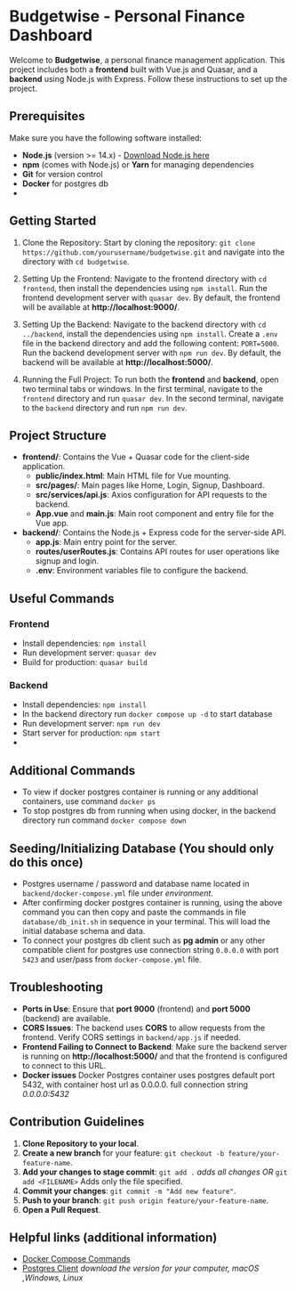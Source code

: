 # Budgetwise - Personal Finance Dashboard

Welcome to **Budgetwise**, a personal finance management application. This project includes both a **frontend** built with Vue.js and Quasar, and a **backend** using Node.js with Express. Follow these instructions to set up the project.

## Prerequisites
Make sure you have the following software installed:
- **Node.js** (version >= 14.x) - [Download Node.js here](https://nodejs.org/)
- **npm** (comes with Node.js) or **Yarn** for managing dependencies
- **Git** for version control
- **Docker** for postgres db
- 
## Getting Started
1. Clone the Repository: Start by cloning the repository: `git clone https://github.com/yourusername/budgetwise.git` and navigate into the directory with `cd budgetwise`.

2. Setting Up the Frontend: Navigate to the frontend directory with `cd frontend`, then install the dependencies using `npm install`. Run the frontend development server with `quasar dev`. By default, the frontend will be available at **http://localhost:9000/**.

3. Setting Up the Backend: Navigate to the backend directory with `cd ../backend`, install the dependencies using `npm install`. Create a `.env` file in the backend directory and add the following content: `PORT=5000`. Run the backend development server with `npm run dev`. By default, the backend will be available at **http://localhost:5000/**.

4. Running the Full Project: To run both the **frontend** and **backend**, open two terminal tabs or windows. In the first terminal, navigate to the `frontend` directory and run `quasar dev`. In the second terminal, navigate to the `backend` directory and run `npm run dev`.

## Project Structure
- **frontend/**: Contains the Vue + Quasar code for the client-side application.
  - **public/index.html**: Main HTML file for Vue mounting.
  - **src/pages/**: Main pages like Home, Login, Signup, Dashboard.
  - **src/services/api.js**: Axios configuration for API requests to the backend.
  - **App.vue** and **main.js**: Main root component and entry file for the Vue app.
- **backend/**: Contains the Node.js + Express code for the server-side API.
  - **app.js**: Main entry point for the server.
  - **routes/userRoutes.js**: Contains API routes for user operations like signup and login.
  - **.env**: Environment variables file to configure the backend.

## Useful Commands
### Frontend
- Install dependencies: `npm install`
- Run development server: `quasar dev`
- Build for production: `quasar build`
### Backend
- Install dependencies: `npm install`
- In the backend directory run `docker compose up -d` to start database
- Run development server: `npm run dev`
- Start server for production: `npm start`
- 
## Additional Commands
- To view if docker postgres container is running or any additional containers, use command `docker ps`
- To stop postgres db from running when using docker, in the backend directory run command `docker compose down`

## Seeding/Initializing Database (You should only do this once)
- Postgres username / password and database name located in `backend/docker-compose.yml` file under _environment_.
- After confirming docker postgres container is running, using the above command you can then copy and paste the commands in file `database/db_init.sh`
in sequence in your terminal. This will load the initial database schema and data.
- To connect your postgres db client such as **pg admin** or any other compatible client for postgres use connection string `0.0.0.0` with port `5423` and user/pass from `docker-compose.yml` file.

## Troubleshooting
- **Ports in Use**: Ensure that **port 9000** (frontend) and **port 5000** (backend) are available.
- **CORS Issues**: The backend uses **CORS** to allow requests from the frontend. Verify CORS settings in `backend/app.js` if needed.
- **Frontend Failing to Connect to Backend**: Make sure the backend server is running on **http://localhost:5000/** and that the frontend is configured to connect to this URL.
- **Docker issues** Docker Postgres container uses postgres default port 5432, with container host url as 0.0.0.0. full connection string _0.0.0.0:5432_


## Contribution Guidelines
1. **Clone Repository to your local**.
2. **Create a new branch** for your feature: `git checkout -b feature/your-feature-name`.
3. **Add your changes to stage commit**:  `git add .` _adds all changes_  *OR* `git add <FILENAME>` Adds only the file specified.
4. **Commit your changes**: `git commit -m "Add new feature"`.
5. **Push to your branch**: `git push origin feature/your-feature-name`.
6. **Open a Pull Request**.

## Helpful links (additional information)
- [Docker Compose Commands](https://devopscycle.com/blog/the-ultimate-docker-compose-cheat-sheet/#download-the-ultimate-docker-compose-cheat-sheet)
- [Postgres Client](https://www.pgadmin.org/down) _download the version for your computer, macOS ,Windows, Linux_